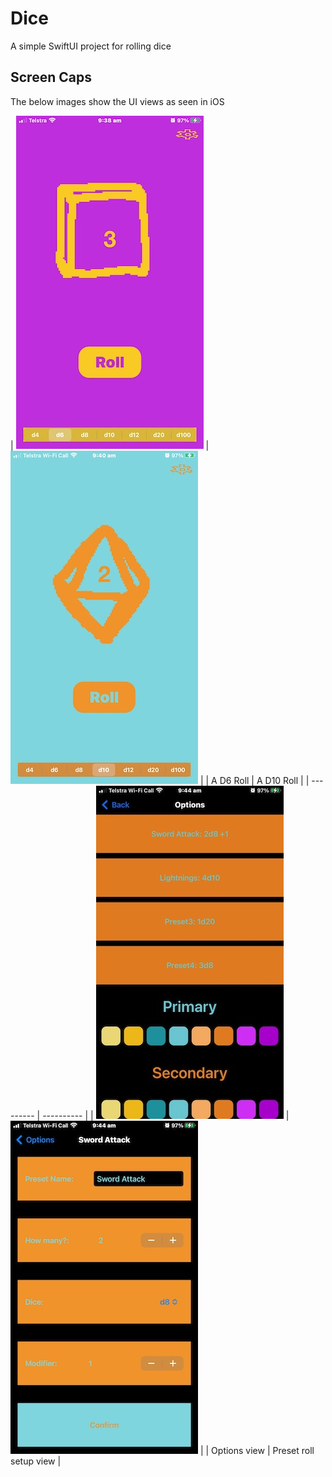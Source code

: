 # Dice
A simple SwiftUI project for rolling dice
## Screen Caps
The below images show the UI views as seen in iOS

| ![A D6 Roll](/Dice/Assets.xcassets/Caps/IMG_1100.imageset/IMG_1100.jpeg) | ![A D10 Roll](/Dice/Assets.xcassets/Caps/IMG_1103.imageset/IMG_1103.jpeg) |
| A D6 Roll | A D10 Roll |
| --------- | ---------- |
| ![Options view](/Dice/Assets.xcassets/Caps/IMG_1104.imageset/IMG_1104.jpeg) | ![Preset roll setup view](/Dice/Assets.xcassets/Caps/IMG_1105.imageset/IMG_1105.jpeg) |
| Options view | Preset roll setup view |


